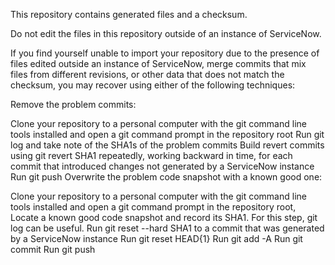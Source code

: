 This repository contains generated files and a checksum.

Do not edit the files in this repository outside of an instance of ServiceNow.

If you find yourself unable to import your repository due to the presence of files edited outside an instance of ServiceNow, merge commits that mix files from different revisions, or other data that does not match the checksum, you may recover using either of the following techniques:

Remove the problem commits:

Clone your repository to a personal computer with the git command line tools installed and open a git command prompt in the repository root
Run git log and take note of the SHA1s of the problem commits
Build revert commits using git revert SHA1 repeatedly, working backward in time, for each commit that introduced changes not generated by a ServiceNow instance
Run git push
Overwrite the problem code snapshot with a known good one:

Clone your repository to a personal computer with the git command line tools installed and open a git command prompt in the repository root,
Locate a known good code snapshot and record its SHA1. For this step, git log can be useful.
Run git reset --hard SHA1 to a commit that was generated by a ServiceNow instance
Run git reset HEAD{1}
Run git add -A
Run git commit
Run git push

